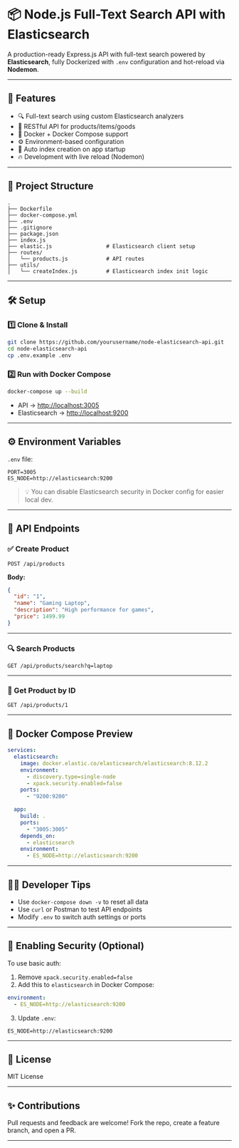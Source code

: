 # 📦 Node.js Full-Text Search API with Elasticsearch

A production-ready Express.js API with full-text search powered by **Elasticsearch**, fully Dockerized with `.env` configuration and hot-reload via **Nodemon**.

---

## 🚀 Features

- 🔍 Full-text search using custom Elasticsearch analyzers
- 🧾 RESTful API for products/items/goods
- 🐳 Docker + Docker Compose support
- ⚙️ Environment-based configuration
- 🔁 Auto index creation on app startup
- 🔥 Development with live reload (Nodemon)

---

## 📁 Project Structure

```
.
├── Dockerfile
├── docker-compose.yml
├── .env
├── .gitignore
├── package.json
├── index.js
├── elastic.js                 # Elasticsearch client setup
├── routes/
│   └── products.js            # API routes
├── utils/
│   └── createIndex.js         # Elasticsearch index init logic
```

---

## 🛠️ Setup

### 1️⃣ Clone & Install

```bash
git clone https://github.com/yourusername/node-elasticsearch-api.git
cd node-elasticsearch-api
cp .env.example .env
```

### 2️⃣ Run with Docker Compose

```bash
docker-compose up --build
```

- API → [http://localhost:3005](http://localhost:3005)  
- Elasticsearch → [http://localhost:9200](http://localhost:9200)

---

## ⚙️ Environment Variables

`.env` file:

```env
PORT=3005
ES_NODE=http://elasticsearch:9200
```

> 💡 You can disable Elasticsearch security in Docker config for easier local dev.

---

## 🧪 API Endpoints

### ✅ Create Product

```http
POST /api/products
```

**Body:**

```json
{
  "id": "1",
  "name": "Gaming Laptop",
  "description": "High performance for games",
  "price": 1499.99
}
```

---

### 🔍 Search Products

```http
GET /api/products/search?q=laptop
```

---

### 📄 Get Product by ID

```http
GET /api/products/1
```

---

## 🐳 Docker Compose Preview

```yaml
services:
  elasticsearch:
    image: docker.elastic.co/elasticsearch/elasticsearch:8.12.2
    environment:
      - discovery.type=single-node
      - xpack.security.enabled=false
    ports:
      - "9200:9200"

  app:
    build: .
    ports:
      - "3005:3005"
    depends_on:
      - elasticsearch
    environment:
      - ES_NODE=http://elasticsearch:9200
```

---

## 🧑‍💻 Developer Tips

- Use `docker-compose down -v` to reset all data
- Use `curl` or Postman to test API endpoints
- Modify `.env` to switch auth settings or ports

---

## 🔐 Enabling Security (Optional)

To use basic auth:

1. Remove `xpack.security.enabled=false`
2. Add this to `elasticsearch` in Docker Compose:

```yaml
environment:
  - ES_NODE=http://elasticsearch:9200
```

3. Update `.env`:

```env
ES_NODE=http://elasticsearch:9200
```

---

## 📝 License

MIT License

---

## ✨ Contributions

Pull requests and feedback are welcome! Fork the repo, create a feature branch, and open a PR.

---